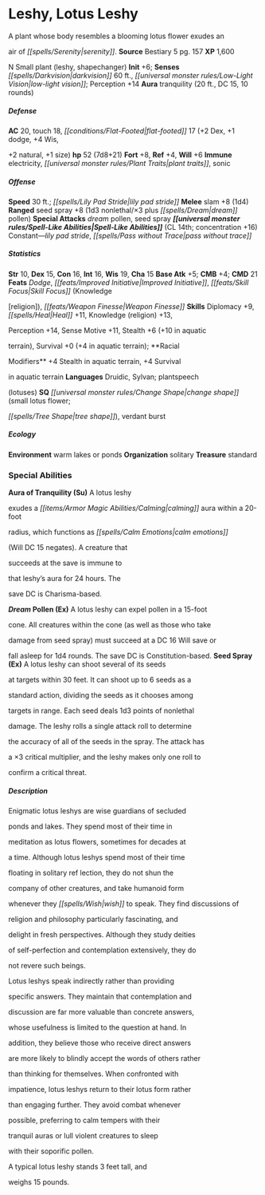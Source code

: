 ﻿---
cssclass: [monsters]

---

# Leshy, Lotus Leshy
A plant whose body resembles a blooming lotus flower exudes an

air of _[[spells/Serenity|serenity]]_.
**Source** Bestiary 5 pg. 157
**XP** 1,600

N Small plant (leshy, shapechanger)
**Init** +6; **Senses** _[[spells/Darkvision|darkvision]]_ 60 ft., _[[universal monster rules/Low-Light Vision|low-light vision]]_; Perception +14
**Aura** tranquility (20 ft., DC 15, 10 rounds)

##### Defense

**AC** 20, touch 18, _[[conditions/Flat-Footed|flat-footed]]_ 17 (+2 Dex, +1 dodge, +4 Wis,

+2 natural, +1 size)
**hp** 52 (7d8+21)
**Fort** +8, **Ref** +4, **Will** +6
**Immune** electricity, _[[universal monster rules/Plant Traits|plant traits]]_, sonic

##### Offense
**Speed** 30 ft.; _[[spells/Lily Pad Stride|lily pad stride]]_
**Melee** slam +8 (1d4)
**Ranged** seed spray +8 (1d3 nonlethal/×3 plus _[[spells/Dream|dream]]_ pollen)
**Special Attacks** _dream_ pollen, seed spray
**_[[universal monster rules/Spell-Like Abilities|Spell-Like Abilities]]_** (CL 14th; concentration +16)
Constant—_lily pad stride_, _[[spells/Pass without Trace|pass without trace]]_

##### Statistics
**Str** 10, **Dex** 15, **Con** 16, **Int** 16, **Wis** 19, **Cha** 15
**Base Atk** +5; **CMB** +4; **CMD** 21
**Feats** _Dodge_, _[[feats/Improved Initiative|Improved Initiative]]_, _[[feats/Skill Focus|Skill Focus]]_ (Knowledge

[religion]), _[[feats/Weapon Finesse|Weapon Finesse]]_
**Skills** Diplomacy +9, _[[spells/Heal|Heal]]_ +11, Knowledge (religion) +13,

Perception +14, Sense Motive +11, Stealth +6 (+10 in aquatic

terrain), Survival +0 (+4 in aquatic terrain); **Racial

Modifiers** +4 Stealth in aquatic terrain, +4 Survival

in aquatic terrain
**Languages** Druidic, Sylvan; plantspeech

(lotuses)
**SQ** _[[universal monster rules/Change Shape|change shape]]_ (small lotus flower;

_[[spells/Tree Shape|tree shape]]_), verdant burst

##### Ecology

**Environment** warm lakes or ponds
**Organization** solitary
**Treasure** standard

### Special Abilities

**Aura of Tranquility (Su)** A lotus leshy

exudes a _[[items/Armor Magic Abilities/Calming|calming]]_ aura within a 20-foot

radius, which functions as _[[spells/Calm Emotions|calm emotions]]_

(Will DC 15 negates). A creature that

succeeds at the save is immune to

that leshy’s aura for 24 hours. The

save DC is Charisma-based.

**_Dream_ Pollen (Ex)** A lotus leshy can expel pollen in a 15-foot

cone. All creatures within the cone (as well as those who take

damage from seed spray) must succeed at a DC 16 Will save or

fall asleep for 1d4 rounds. The save DC is Constitution-based.
**Seed Spray (Ex)** A lotus leshy can shoot several of its seeds

at targets within 30 feet. It can shoot up to 6 seeds as a

standard action, dividing the seeds as it chooses among

targets in range. Each seed deals 1d3 points of nonlethal

damage. The leshy rolls a single attack roll to determine

the accuracy of all of the seeds in the spray. The attack has

a ×3 critical multiplier, and the leshy makes only one roll to

confirm a critical threat.

##### Description

Enigmatic lotus leshys are wise guardians of secluded

ponds and lakes. They spend most of their time in

meditation as lotus flowers, sometimes for decades at

a time. Although lotus leshys spend most of their time

floating in solitary ref lection, they do not shun the

company of other creatures, and take humanoid form

whenever they _[[spells/Wish|wish]]_ to speak. They find discussions of

religion and philosophy particularly fascinating, and

delight in fresh perspectives. Although they study deities

of self-perfection and contemplation extensively, they do

not revere such beings.

Lotus leshys speak indirectly rather than providing

specific answers. They maintain that contemplation and

discussion are far more valuable than concrete answers,

whose usefulness is limited to the question at hand. In

addition, they believe those who receive direct answers

are more likely to blindly accept the words of others rather

than thinking for themselves. When confronted with

impatience, lotus leshys return to their lotus form rather

than engaging further. They avoid combat whenever

possible, preferring to calm tempers with their

tranquil auras or lull violent creatures to sleep

with their soporific pollen.

A typical lotus leshy stands 3 feet tall, and

weighs 15 pounds.